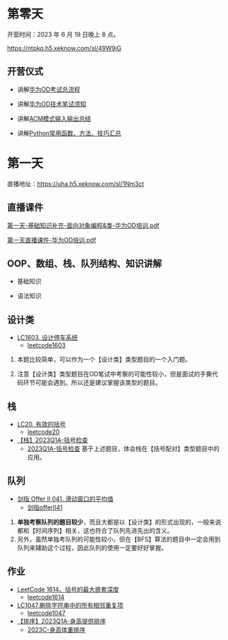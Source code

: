 # 第零天

开营时间：2023 年 6 月 19 日晚上 8 点。

https://ntpkq.h5.xeknow.com/sl/49W9iG

## 开营仪式

- 讲解[华为OD考试总流程](https://og7kl7g6h8.feishu.cn/docx/EXrTdT5BXoXdVQxn14vchcF7nQh)
    
- 讲解[华为OD技术笔试须知](https://og7kl7g6h8.feishu.cn/docx/CVmZdbzCHoHEsexqrKjc0Ap7nih)
    
- 讲解[ACM模式输入输出总结](https://og7kl7g6h8.feishu.cn/docx/OdHzdudMdoH9CgxqxpCcq0tunqf)
    
- 讲解[Python常用函数、方法、技巧汇总](https://og7kl7g6h8.feishu.cn/docx/AbbMdd4YHoGeQRxRGKJcJZs6nDb)
    

# 第一天

直播地址：https://uha.h5.xeknow.com/sl/1Nm3ct

## 直播课件

[第一天-基础知识补充-面向对象编程&类-华为OD培训.pdf](https://og7kl7g6h8.feishu.cn/file/MBoMbdrInowRZ6x4y97cmvUGnkg)

[第一天直播课件-华为OD培训.pdf](https://ahym1n4sq5.feishu.cn/file/NpdubyQYgo8KocxvPSucsNRQnif)

## OOP、数组、栈、队列结构、知识讲解

- 基础知识
    
- 语法知识
    

## 设计类

- [LC1603. 设计停车系统](https://ahym1n4sq5.feishu.cn/docx/ZsjhdL9wboEXltx2fY4cJYMNnFb)
	-  [leetcode1603](../solutions/leetcode_solutions/leetcode1603.cpp)

1. 本题比较简单，可以作为一个【设计类】类型题目的一个入门题。
    
2. 注意【设计类】类型题目在OD笔试中考察的可能性较小，但是面试的手撕代码环节可能会遇到。所以还是建议掌握该类型的题目。
    

## 栈

- [LC20. 有效的括号](https://ahym1n4sq5.feishu.cn/docx/C2RRdykrSoIiV1xGyyDcBV2WnM1)
	- [leetcode20](../solutions/leetcode/leetcode20.cpp)
- [【栈】2023Q1A-括号检查](https://og7kl7g6h8.feishu.cn/docx/Lb02dypAmoNxu8xbBQncrBnkn0e)
	- [2023Q1A-括号检查](../solutions/day1_stack,queue/2023Q1A-括号检查.cpp)
基于上述题目，体会栈在【括号配对】类型题目中的应用。

## 队列

- [剑指 Offer II 041. 滑动窗口的平均值](https://ahym1n4sq5.feishu.cn/docx/H8XUdRtteoiLlexU3qzcnDlEnze)
	- [剑指offerII41](../solutions/day1_stack,queue/剑指offerII41.cpp)

1. **单独考察队列的题目较少**，而且大都是以【设计类】的形式出现的，一般来说都和【时间序列】相关，这也符合了队列先进先出的含义。
2. 另外，虽然单独考队列的可能性较小，但在【BFS】算法的题目中一定会用到队列来辅助这个过程，因此队列的使用一定要好好掌握。

## 作业

- [LeetCode 1614、括号的最大嵌套深度](https://r07na4yqwor.feishu.cn/docx/OjkSdt54QoBj2nxNPz1cOG44nMb)
	- [leetcode1614](../solutions/day1_stack,queue/leetcode1614.cpp)
- [LC1047.删除字符串中的所有相邻重复项](https://ahym1n4sq5.feishu.cn/docx/KZGXdkBHrofagqx1bf1cDiG6n9f)
	- [leetcode1047](../solutions/day1_stack,queue/leetcode1047.cpp)
- [【排序】2023Q1A-身高提供排序](https://og7kl7g6h8.feishu.cn/docx/ZTITdCzvaoNkHxxBbmocvVy5nAd)
	- [2023C-身高体重排序](../solutions/day1_stack,queue/2023C-身高体重排序.exe)